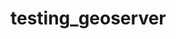 # testing_geoserver

<!-- adapter: interaksi API eksternal-->
<!-- controller: memberikan tanggapan API ekternal/print tanggapan API eksternal-->
<!-- usecase: logic-->
<!-- repository: penyimpnan data-->
<!-- utils: fungsi untuk semua aplikasi-->
<!-- config: konfigurasi dengan database-->
